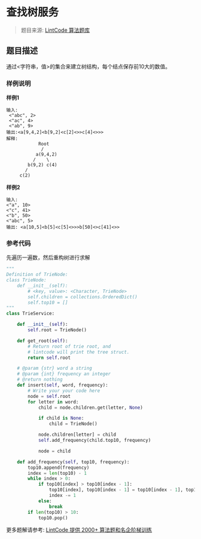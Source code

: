 # 查找树服务
 > 题目来源: [LintCode 算法题库](https://www.lintcode.com/problem/trie-service/?utm_source=sc-github-wzz)
 ## 题目描述
 通过<字符串，值\>的集合来建立树结构，每个结点保存前10大的数值。
 ### 样例说明
 **样例1**

```
输入:  
 <"abc", 2>
 <"ac", 4>
 <"ab", 9>
输出:<a[9,4,2]<b[9,2]<c[2]<>>c[4]<>>> 
解释:
			Root
             / 
           a(9,4,2)
          /    \
        b(9,2) c(4)
       /
     c(2)
```

**样例2**

```
输入:  
<"a", 10>
<"c", 41>
<"b", 50>
<"abc", 5>
输出: <a[10,5]<b[5]<c[5]<>>>b[50]<>c[41]<>>
```
 ### 参考代码
 先遍历一遍数，然后重构树进行求解
```python
"""
Definition of TrieNode:
class TrieNode:
    def __init__(self):
        # <key, value>: <Character, TrieNode>
        self.children = collections.OrderedDict()
        self.top10 = []
"""
class TrieService:

    def __init__(self):
        self.root = TrieNode()

    def get_root(self):
        # Return root of trie root, and 
        # lintcode will print the tree struct.
        return self.root

    # @param {str} word a string
    # @param {int} frequency an integer
    # @return nothing
    def insert(self, word, frequency):
        # Write your your code here
        node = self.root
        for letter in word:
            child = node.children.get(letter, None)

            if child is None:
                child = TrieNode()

            node.children[letter] = child
            self.add_frequency(child.top10, frequency)

            node = child

    def add_frequency(self, top10, frequency):
        top10.append(frequency)
        index = len(top10) - 1
        while index > 0:
            if top10[index] > top10[index - 1]:
                top10[index], top10[index - 1] = top10[index - 1], top10[index]
                index -= 1
            else:
                break
        if len(top10) > 10:
            top10.pop()
```
 更多题解请参考: [LintCode 提供 2000+ 算法题和名企阶梯训练](https://www.lintcode.com/problem/?utm_source=sc-github-wzz)